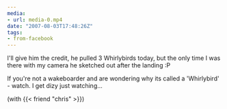 ```yaml
---
media:
- url: media-0.mp4
date: "2007-08-03T17:48:26Z"
tags:
- from-facebook
---
```

I'll give him the credit, he pulled 3 Whirlybirds today, but the only time I was there with my camera he sketched out after the landing :P

If you're not a wakeboarder and are wondering why its called a 'Whirlybird' - watch. I get dizy just watching...

(with {{< friend "chris" >}})

